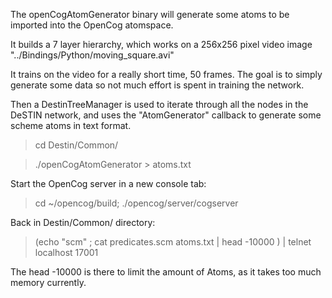 The openCogAtomGenerator binary will generate some atoms to be imported into the OpenCog atomspace.

It builds a 7 layer hierarchy, which works on a 256x256 pixel video image "../Bindings/Python/moving_square.avi"

It trains on the video for a really short time, 50 frames. The goal is to simply generate some data so not much effort is spent in training the network.

Then a DestinTreeManager is used to iterate through all the nodes in the DeSTIN network, and uses the "AtomGenerator" callback to generate some scheme atoms in text format.

> cd Destin/Common/

> ./openCogAtomGenerator > atoms.txt

Start the OpenCog server in a new console tab:

> cd ~/opencog/build; ./opencog/server/cogserver

Back in Destin/Common/ directory:

> (echo "scm" ; cat predicates.scm atoms.txt | head -10000 ) | telnet localhost 17001

The head -10000 is there to limit the amount of Atoms, as it takes too much memory currently.
